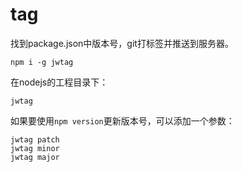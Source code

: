 # tag

找到package.json中版本号，git打标签并推送到服务器。

```
npm i -g jwtag
```

在nodejs的工程目录下：

```
jwtag
```

如果要使用`npm version`更新版本号，可以添加一个参数：

```
jwtag patch
jwtag minor
jwtag major
```
